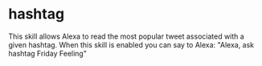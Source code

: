 # hashtag
This skill allows Alexa to read the most popular tweet associated with a given hashtag.  When this skill is enabled you can say to Alexa: "Alexa, ask hashtag Friday Feeling"

